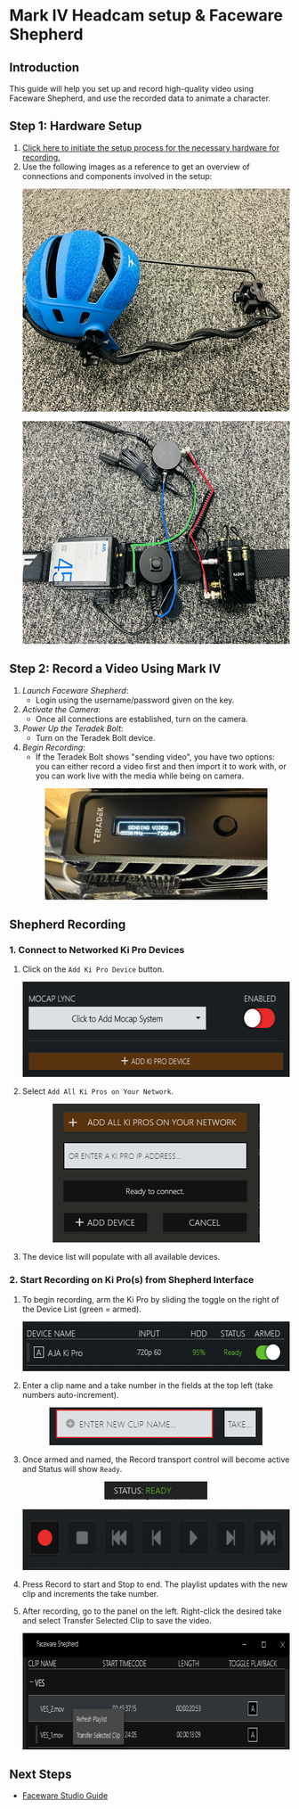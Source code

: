 # Mark IV Headcam setup & Faceware Shepherd


## Introduction
This guide will help you set up and record high-quality video using Faceware Shepherd, and use the recorded data to animate a character.

## Step 1: Hardware Setup

1. [Click here to initiate the setup process for the necessary hardware for recording.](https://www.youtube.com/watch?v=kcALXTq6QIU)
2. Use the following images as a reference to get an overview of connections and components involved in the setup:
   <p align="center">
     <img src="../images/faceware/headcam.jpeg" width="600" height="400" alt="Hardware Setup Overview"></p>
   <p align="center">
     <img src="../images/faceware/wires1.jpeg" width="600" height="400" alt="Hardware Setup Overview"></p>

## Step 2: Record a Video Using Mark IV
1. *Launch Faceware Shepherd*:
   - Login using the username/password given on the key.
2. *Activate the Camera*:
   - Once all connections are established, turn on the camera.
3. *Power Up the Teradek Bolt*:
   - Turn on the Teradek Bolt device.
4. *Begin Recording*:
   - If the Teradek Bolt shows "sending video", you have two options: you can either record a video first and then import it to work with, or you can work live with the media while being on camera.
   <p align="center">
     <img src="../images/faceware/sending.jpeg" width="400" height="200" alt="Open Device">
   </p>

   
## Shepherd Recording

### 1. Connect to Networked Ki Pro Devices
1. Click on the `Add Ki Pro Device` button.
   <p align="center">
     <img src="../images/faceware/device.png" width="539" height="171" alt="Hardware Setup Overview"></p>

     
2. Select `Add All Ki Pros on Your Network`.
   <p align="center">
     <img src="../images/faceware/add.png" width="372" height="249" alt="Hardware Setup Overview"></p>

     
3. The device list will populate with all available devices.

     
### 2. Start Recording on Ki Pro(s) from Shepherd Interface
1. To begin recording, arm the Ki Pro by sliding the toggle on the right of the Device List (green = armed).
   <p align="center">
     <img src="../images/faceware/armed.png" width="532" height="89" alt="Hardware Setup Overview"></p>

     
2. Enter a clip name and a take number in the fields at the top left (take numbers auto-increment).
   <p align="center">
     <img src="../images/faceware/name.png" width="383" height="68" alt="Hardware Setup Overview"></p>

     
3. Once armed and named, the Record transport control will become active and Status will show `Ready`.
   <p align="center">
     <img src="../images/faceware/ready.png" width="185" height="33" alt="Open Device"></p>
     
   <p align="center">
     <img src="../images/faceware/recording.png" width="539" height="109" alt="Open Device"></p>

     
4. Press Record to start and Stop to end. The playlist updates with the new clip and increments the take number.


5. After recording, go to the panel on the left. Right-click the desired take and select Transfer Selected Clip to save the video.
   <p align="center">
     <img src="../images/faceware/transfer.png" width="782" height="209" alt="Hardware Setup Overview"></p>

## Next Steps
- [Faceware Studio Guide](faceWareStudio.md) 
